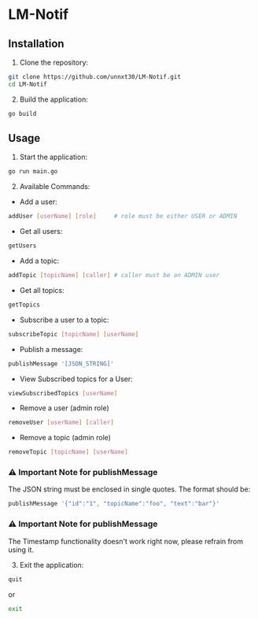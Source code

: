 # LM-Notif

## Installation
1. Clone the repository:
```bash
git clone https://github.com/unnxt30/LM-Notif.git
cd LM-Notif
```

2. Build the application:
```bash
go build
```

## Usage

1. Start the application:
```bash
go run main.go
```

2. Available Commands:
- Add a user:
```bash
addUser [userName] [role]     # role must be either USER or ADMIN
```

- Get all users:
```bash
getUsers
```

- Add a topic:
```bash
addTopic [topicName] [caller] # caller must be an ADMIN user
```

- Get all topics:
```bash
getTopics
```

- Subscribe a user to a topic:
```bash
subscribeTopic [topicName] [userName]
```

- Publish a message:
```bash
publishMessage '[JSON_STRING]'
```

- View Subscribed topics for a User:
```bash
viewSubscribedTopics [userName]
```

- Remove a user (admin role)
```bash
removeUser [userName] [caller]
```

- Remove a topic (admin role)
```bash
removeTopic [topicName] [userName]
```

### ⚠️ Important Note for publishMessage
The JSON string must be enclosed in single quotes. The format should be:
```bash
publishMessage '{"id":"1", "topicName":"foo", "text":"bar"}'
```

### ⚠️ Important Note for publishMessage
The Timestamp functionality doesn't work right now, please refrain from using it.

3. Exit the application:
```bash
quit
```
or
```bash
exit
```